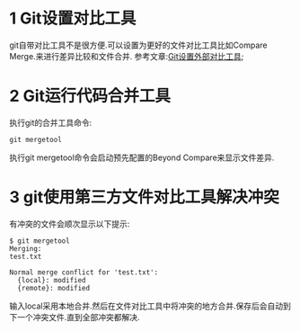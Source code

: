 1 Git设置对比工具
===

git自带对比工具不是很方便.可以设置为更好的文件对比工具比如Compare Merge.来进行差异比较和文件合并.
参考文章:[Git设置外部对比工具](http://localhost/article/git/faq/4.html);

2 Git运行代码合并工具
===

执行git的合并工具命令:

```
git mergetool
```
执行git mergetool命令会启动预先配置的Beyond Compare来显示文件差异.

3 git使用第三方文件对比工具解决冲突
===

有冲突的文件会顺次显示以下提示:

```
$ git mergetool
Merging:
test.txt

Normal merge conflict for 'test.txt':
  {local}: modified
  {remote}: modified

```

输入local采用本地合并.然后在文件对比工具中将冲突的地方合并.保存后会自动到下一个冲突文件.直到全部冲突都解决.